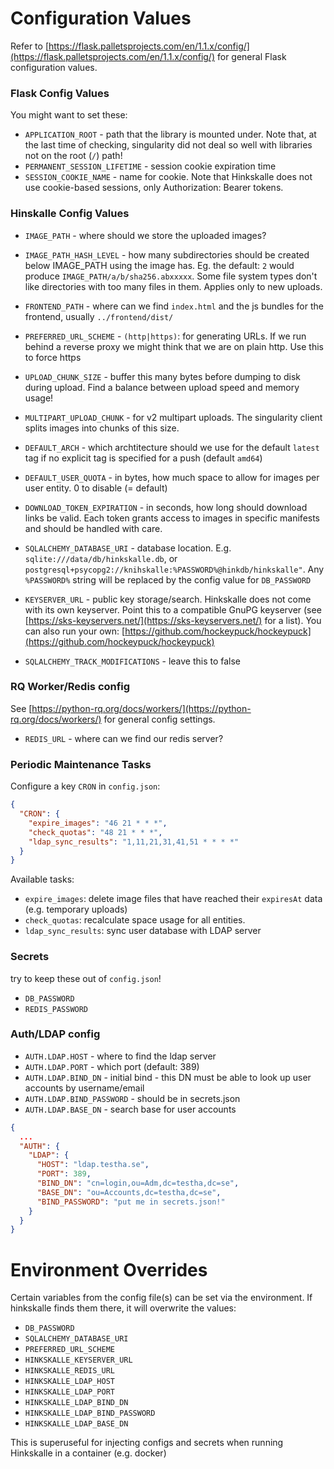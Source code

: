 # Configuration Values

Refer to
[https://flask.palletsprojects.com/en/1.1.x/config/](https://flask.palletsprojects.com/en/1.1.x/config/)
for general Flask configuration values.

### Flask Config Values

You might want to set these:

- `APPLICATION_ROOT` - path that the library is mounted under. Note that, at the last time of checking, singularity did not deal so well with libraries not on the root (`/`) path!
- `PERMANENT_SESSION_LIFETIME` - session cookie expiration time
- `SESSION_COOKIE_NAME` - name for cookie. Note that Hinkskalle does not use cookie-based sessions, only Authorization: Bearer tokens.

### Hinskalle Config Values

- `IMAGE_PATH` - where should we store the uploaded images?
- `IMAGE_PATH_HASH_LEVEL` - how many subdirectories should be created below IMAGE_PATH using the image has. Eg. the default: `2` would produce `IMAGE_PATH/a/b/sha256.abxxxxx`. Some file system types don't like directories with too many files in them. Applies only to new uploads. 
- `FRONTEND_PATH` - where can we find `index.html` and the js bundles for the frontend, usually `../frontend/dist/`
- `PREFERRED_URL_SCHEME` - `(http|https)`: for generating URLs. If we run behind a reverse proxy we might think that we are on plain http. Use this to force https
- `UPLOAD_CHUNK_SIZE` - buffer this many bytes before dumping to disk during upload. Find a balance between upload speed and memory usage!
- `MULTIPART_UPLOAD_CHUNK` - for v2 multipart uploads. The singularity client splits images into chunks of this size.
- `DEFAULT_ARCH` - which archtitecture should we use for the default `latest` tag if no explicit tag is specified for a push (default `amd64`)
- `DEFAULT_USER_QUOTA` - in bytes, how much space to allow for images per user entity. 0 to disable (= default)
- `DOWNLOAD_TOKEN_EXPIRATION` - in seconds, how long should download links be valid. Each token grants access to images in specific manifests and should be handled with care.

- `SQLALCHEMY_DATABASE_URI` - database location. E.g. `sqlite:///data/db/hinkskalle.db`, or `postgresql+psycopg2://knihskalle:%PASSWORD%@hinkdb/hinkskalle"`. Any `%PASSWORD%` string will be replaced by the config value for `DB_PASSWORD`
- `KEYSERVER_URL` - public key storage/search. Hinkskalle does not come with its own keyserver. Point this to a compatible GnuPG keyserver (see [https://sks-keyservers.net/](https://sks-keyservers.net/) for a list). You can also run your own: [https://github.com/hockeypuck/hockeypuck](https://github.com/hockeypuck/hockeypuck)

- `SQLALCHEMY_TRACK_MODIFICATIONS` - leave this to false

### RQ Worker/Redis config

See [https://python-rq.org/docs/workers/](https://python-rq.org/docs/workers/) for general config settings.

- `REDIS_URL` - where can we find our redis server?

### Periodic Maintenance Tasks

Configure a key `CRON` in `config.json`:

```json
{
  "CRON": {
    "expire_images": "46 21 * * *",
    "check_quotas": "48 21 * * *",
    "ldap_sync_results": "1,11,21,31,41,51 * * * *"
  }
}
```

Available tasks:

- `expire_images`: delete image files that have reached their `expiresAt` data (e.g. temporary uploads)
- `check_quotas`: recalculate space usage for all entities.
- `ldap_sync_results`: sync user database with LDAP server

### Secrets

try to keep these out of `config.json`!

- `DB_PASSWORD`
- `REDIS_PASSWORD`

### Auth/LDAP config

- `AUTH.LDAP.HOST` - where to find the ldap server
- `AUTH.LDAP.PORT` - which port (default: 389)
- `AUTH.LDAP.BIND_DN` - initial bind - this DN must be able to look up user accounts by username/email
- `AUTH.LDAP.BIND_PASSWORD` - should be in secrets.json
- `AUTH.LDAP.BASE_DN` - search base for user accounts

```json
{
  ...
  "AUTH": {
    "LDAP": {
      "HOST": "ldap.testha.se",
      "PORT": 389,
      "BIND_DN": "cn=login,ou=Adm,dc=testha,dc=se",
      "BASE_DN": "ou=Accounts,dc=testha,dc=se",
      "BIND_PASSWORD": "put me in secrets.json!"
    }
  }
}
```

# Environment Overrides

Certain variables from the config file(s) can be set via the environment. If
hinkskalle finds them there, it will overwrite the values:

- `DB_PASSWORD`
- `SQLALCHEMY_DATABASE_URI`
- `PREFERRED_URL_SCHEME`
- `HINKSKALLE_KEYSERVER_URL`
- `HINKSKALLE_REDIS_URL`
- `HINKSKALLE_LDAP_HOST`
- `HINKSKALLE_LDAP_PORT`
- `HINKSKALLE_LDAP_BIND_DN`
- `HINKSKALLE_LDAP_BIND_PASSWORD`
- `HINKSKALLE_LDAP_BASE_DN`

This is superuseful for injecting configs and secrets when running Hinkskalle
in a container (e.g. docker)
